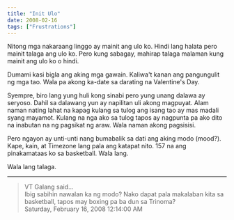 ```yaml
---
title: "Init Ulo"
date: 2008-02-16
tags: ["Frustrations"]
---
```


Nitong mga nakaraang linggo ay mainit ang ulo ko. Hindi lang halata pero mainit talaga ang ulo ko. Pero kung sabagay, mahirap talaga malaman kung mainit ang ulo ko o hindi.

Dumami kasi bigla ang aking mga gawain. Kaliwa't kanan ang pangungulit ng mga tao. Wala pa akong ka-date sa darating na Valentine's Day.

Syempre, biro lang yung huli kong sinabi pero yung unang dalawa ay seryoso. Dahil sa dalawang yun ay napilitan uli akong magpuyat. Alam naman nating lahat na kapag kulang sa tulog ang isang tao ay mas madali syang mayamot. Kulang na nga ako sa tulog tapos ay nagpunta pa ako dito na inabutan na ng pagsikat ng araw. Wala naman akong pagsisisi.

Pero ngayon ay unti-unti nang bumabalik sa dati ang aking modo (mood?). Kape, kain, at Timezone lang pala ang katapat nito. 157 na ang pinakamataas ko sa basketball. Wala lang.

Wala lang talaga.

---

> VT Galang said...  
> Ibig sabihin nawalan ka ng modo? Nako dapat pala makalaban kita sa basketball, tapos may boxing pa ba dun sa Trinoma?  
> Saturday, February 16, 2008 12:14:00 AM 